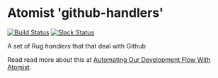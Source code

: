 # Atomist 'github-handlers'

[![Build Status](https://travis-ci.org/atomist-rugs/github-handlers.svg?branch=master)](https://travis-ci.org/atomist-rugs/github-handlers)
[![Slack Status](https://join.atomist.com/badge.svg)](https://join.atomist.com/)

A set of Rug _handlers_ that that deal with Github

Read read more about this at [Automating Our Development Flow With Atomist](https://medium.com/the-composition/automating-our-development-flow-with-atomist-6b0ec73348b6#.hwa55uv8o).
